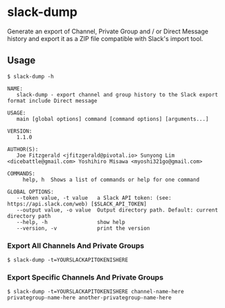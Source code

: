 # slack-dump
Generate an export of Channel, Private Group and / or Direct Message history and export it as a ZIP file compatible with Slack's import tool.

## Usage

```
$ slack-dump -h

NAME:
   slack-dump - export channel and group history to the Slack export format include Direct message

USAGE:
   main [global options] command [command options] [arguments...]
   
VERSION:
   1.1.0
   
AUTHOR(S):
   Joe Fitzgerald <jfitzgerald@pivotal.io> Sunyong Lim <dicebattle@gmail.com> Yoshihiro Misawa <myoshi321go@gmail.com> 
   
COMMANDS:
     help, h  Shows a list of commands or help for one command

GLOBAL OPTIONS:
   --token value, -t value   a Slack API token: (see: https://api.slack.com/web) [$SLACK_API_TOKEN]
   --output value, -o value  Output directory path. Default: current directory path
   --help, -h                show help
   --version, -v             print the version

```

### Export All Channels And Private Groups

```
$ slack-dump -t=YOURSLACKAPITOKENISHERE
```

### Export Specific Channels And Private Groups

```
$ slack-dump -t=YOURSLACKAPITOKENISHERE channel-name-here privategroup-name-here another-privategroup-name-here
```
